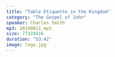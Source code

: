```yaml
---
title: "Table Etiquette in the Kingdom"
category: "The Gospel of John"
speaker: Charles Smith
mp3: 20190811.mp3
size: 77324416
duration: "53:42"
image: logo.jpg
---
```

